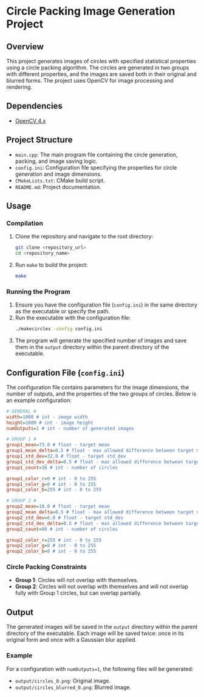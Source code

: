 # Circle Packing Image Generation Project

## Overview
This project generates images of circles with specified statistical properties using a circle packing algorithm. The circles are generated in two groups with different properties, and the images are saved both in their original and blurred forms. The project uses OpenCV for image processing and rendering.

## Dependencies
- [OpenCV 4.x](https://opencv.org/get-started/)

## Project Structure
- `main.cpp`: The main program file containing the circle generation, packing, and image saving logic.
- `config.ini`: Configuration file specifying the properties for circle generation and image dimensions.
- `CMakeLists.txt`: CMake build script.
- `README.md`: Project documentation.

## Usage

### Compilation
1. Clone the repository and navigate to the root directory:
   ```sh
   git clone <repository_url>
   cd <repository_name>
   ```
2. Run `make` to build the project:
   ```sh
   make
   ```

### Running the Program
1. Ensure you have the configuration file (`config.ini`) in the same directory as the executable or specify the path.
2. Run the executable with the configuration file:
   ```sh
   ./makecircles -config config.ini
   ```
3. The program will generate the specified number of images and save them in the `output` directory within the parent directory of the executable.

## Configuration File (`config.ini`)
The configuration file contains parameters for the image dimensions, the number of outputs, and the properties of the two groups of circles. Below is an example configuration:

```ini
# GENERAL #
width=1000 # int - image width
height=1000 # int - image height
numOutputs=1 # int - number of generated images

# GROUP 1 #
group1_mean=73.0 # float - target mean
group1_mean_delta=0.5 # float - max allowed difference between target mean and actual mean
group1_std_dev=32.0 # float - target std_dev
group1_std_dev_delta=0.5 # float - max allowed difference between target std_dev and actual std_dev
group1_count=36 # int - number of circles

group1_color_r=0 # int - 0 to 255
group1_color_g=0 # int - 0 to 255
group1_color_b=255 # int - 0 to 255

# GROUP 2 #
group2_mean=10.0 # float - target mean
group2_mean_delta=0.5 # float - max allowed difference between target mean and actual mean
group2_std_dev=6.0 # float - target std_dev
group2_std_dev_delta=0.5 # float - max allowed difference between target std_dev and actual std_dev
group2_count=86 # int - number of circles

group2_color_r=255 # int - 0 to 255
group2_color_g=0 # int - 0 to 255
group2_color_b=0 # int - 0 to 255
```

### Circle Packing Constraints
- **Group 1**: Circles will not overlap with themselves.
- **Group 2**: Circles will not overlap with themselves and will not overlap fully with Group 1 circles, but can overlap partially.

## Output
The generated images will be saved in the `output` directory within the parent directory of the executable. Each image will be saved twice: once in its original form and once with a Gaussian blur applied.

### Example
For a configuration with `numOutputs=1`, the following files will be generated:
- `output/circles_0.png`: Original image.
- `output/circles_blurred_0.png`: Blurred image.

